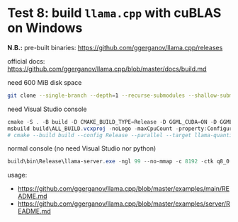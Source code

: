 # Test 8: build `llama.cpp` with cuBLAS on Windows

**N.B.:** pre-built binaries: https://github.com/ggerganov/llama.cpp/releases

official docs: https://github.com/ggerganov/llama.cpp/blob/master/docs/build.md

need 600 MiB disk space
```bash
git clone --single-branch --depth=1 --recurse-submodules --shallow-submodules https://github.com/ggerganov/llama.cpp
```
need Visual Studio console
```powershell
cmake -S . -B build -D CMAKE_BUILD_TYPE=Release -D GGML_CUDA=ON -D GGML_CUDA_FA_ALL_QUANTS=ON -D CMAKE_CUDA_ARCHITECTURES=native -D LLAMA_ALL_WARNINGS=OFF
msbuild build\ALL_BUILD.vcxproj -noLogo -maxCpuCount -property:Configuration=Release -verbosity:minimal
# cmake --build build --config Release --parallel --target llama-quantize llama-server
```
normal console (no need Visual Studio nor python)
```powershell
build\bin\Release\llama-server.exe -ngl 99 --no-mmap -c 8192 -ctk q8_0 -ctv q8_0 -fa -m Phi-3.5-mini-instruct-Q8_0.gguf
```
usage:
- https://github.com/ggerganov/llama.cpp/blob/master/examples/main/README.md
- https://github.com/ggerganov/llama.cpp/blob/master/examples/server/README.md
